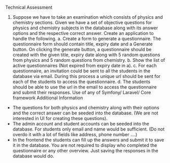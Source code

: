 Technical Assessment

1. Suppose we have to take an examination which consists of physics and
chemistry sections. Given we have a set of objective questions for physics and
chemistry subjects in the database along with its answer options and the
respective correct answer. Create an application to handle the following.
a. Create a form to generate a questionnaire. The questionnaire form should
contain title, expiry date and a Generate button. On clicking the generate
button, a questionnaire should be created with the given title, expiry date
along with 5 random questions from physics and 5 random questions
from chemistry.
b. Show the list of active questionnaires (Not expired from expiry date in
a).
c. For each questionnaire, an invitation could be sent to all the students in
the database via email. During this process a unique url should be sent for
each of the students to access the questionnaire.
d. The students should be able to use the url in the email to access the
questionnaire and submit their responses.
Use of any of Symfony/ Laravel/ Core framework
Additional Information
- The questions for both physics and chemistry along with their options and the
correct answer can be seeded into the database. (We are not interested in UI for
creating these questions).
- The admin account and student accounts can be seeded into the database. For
students only email and name would be sufficient. (Do not overdo it with a lot of
fields like address, phone number ....)
- In the frontend the students can fill up the answers and submit it to save it in the
database. You are not required to display who completed the questionnaire or
any other overview. Just saving the responses in the database would do.
